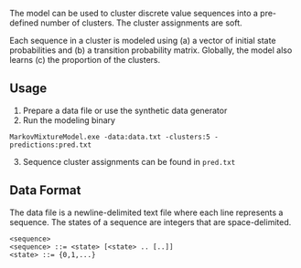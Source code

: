 The model can be used to cluster discrete value sequences into a pre-defined number of clusters. The cluster assignments are soft.

Each sequence in a cluster is modeled using (a) a vector of initial state probabilities and (b) a transition probability matrix. Globally, the model also learns (c) the proportion of the clusters.

## Usage

1. Prepare a data file or use the synthetic data generator
2. Run the modeling binary

`MarkovMixtureModel.exe -data:data.txt -clusters:5 -predictions:pred.txt`

3. Sequence cluster assignments can be found in `pred.txt`

## Data Format
The data file is a newline-delimited text file where each line represents a sequence. The states of a sequence are integers that are space-delimited.

```
<sequence>
<sequence> ::= <state> [<state> .. [..]]
<state> ::= {0,1,...}
```
